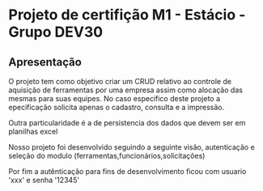 # Projeto de certifição M1 - Estácio - Grupo DEV30 

## Apresentação 

O projeto tem como objetivo criar um CRUD relativo ao controle de aquisição de ferramentas por uma empresa assim como alocação das mesmas para suas
equipes. No caso especifico deste projeto a epecificação solicita apenas o cadastro, consulta e a impressão.

Outra particularidade é a de persistencia dos dados que devem ser em planilhas excel

Nosso projeto foi desenvolvido seguindo a seguinte visão, autenticação e seleção do modulo (ferramentas,funcionários,solicitações) 

Por fim a autênticação para fins de desenvolvimento ficou com usuario 'xxx' e senha '12345'

